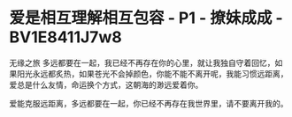 # 爱是相互理解相互包容 - P1 - 撩妹成成 - BV1E8411J7w8

无缘之旅 多远都要在一起，我已经不再存在你的心里，就让我独自守着回忆，如果阳光永远都炙热，如果苍光不会掉颜色，你能不能不离开呢，我能习惯远距离，爱总是什么友情，命运换个方式，这朝海的渺远爱着你。

爱能克服远距离，多远都要在一起，你已经不再存在我世界里，请不要离开我的。